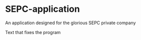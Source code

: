 # SEPC-application
An application designed for the glorious SEPC private company

Text that fixes the program
